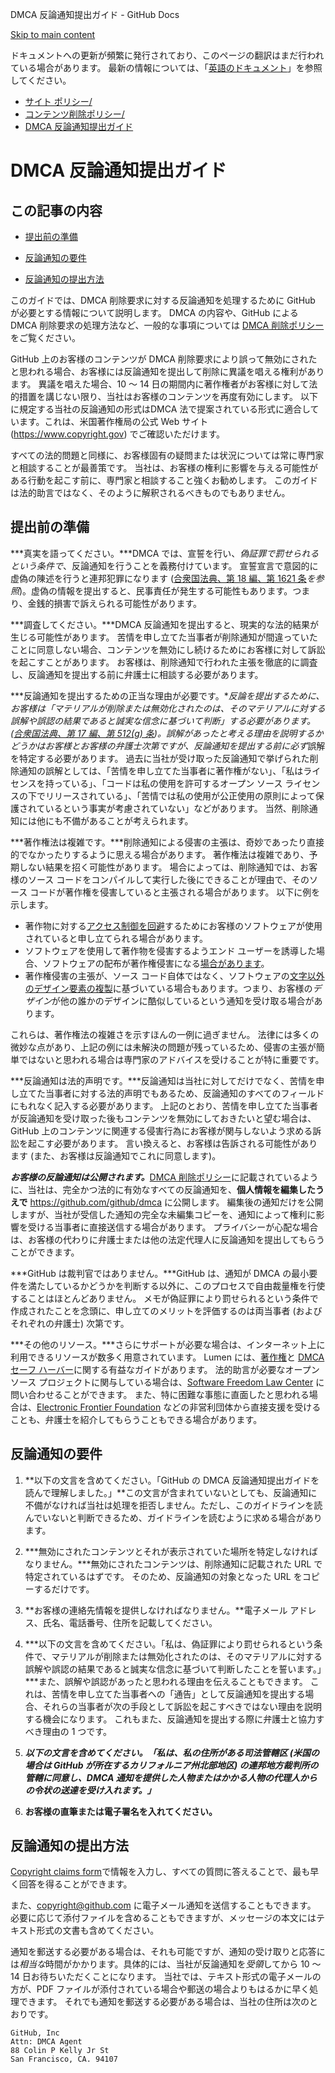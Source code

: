DMCA 反論通知提出ガイド - GitHub Docs

[Skip to main content](#main-content)

ドキュメントへの更新が頻繁に発行されており、このページの翻訳はまだ行われている場合があります。 最新の情報については、「[英語のドキュメント](/en)」を参照してください。

* [サイト ポリシー/](/ja/site-policy)
* [コンテンツ削除ポリシー/](/ja/site-policy/content-removal-policies)
* [DMCA 反論通知提出ガイド](/ja/site-policy/content-removal-policies/guide-to-submitting-a-dmca-counter-notice)

DMCA 反論通知提出ガイド
==========

この記事の内容
----------

* [提出前の準備](#before-you-start)

* [反論通知の要件](#your-counter-notice-must)

* [反論通知の提出方法](#how-to-submit-your-counter-notice)

このガイドでは、DMCA 削除要求に対する反論通知を処理するために GitHub が必要とする情報について説明します。 DMCA の内容や、GitHub による DMCA 削除要求の処理方法など、一般的な事項については [DMCA 削除ポリシー](/ja/articles/dmca-takedown-policy)をご覧ください。

GitHub 上のお客様のコンテンツが DMCA 削除要求により誤って無効にされたと思われる場合、お客様には反論通知を提出して削除に異議を唱える権利があります。 異議を唱えた場合、10 ～ 14 日の期間内に著作権者がお客様に対して法的措置を講じない限り、当社はお客様のコンテンツを再度有効にします。 以下に規定する当社の反論通知の形式はDMCA 法で提案されている形式に適合しています。これは、米国著作権局の公式 Web サイト (<https://www.copyright.gov>) でご確認いただけます。

すべての法的問題と同様に、お客様固有の疑問または状況については常に専門家と相談することが最善策です。 当社は、お客様の権利に影響を与える可能性がある行動を起こす前に、専門家と相談すること強くお勧めします。 このガイドは法的助言ではなく、そのように解釈されるべきものでもありません。

[](#before-you-start)提出前の準備
----------

***真実を語ってください。***DMCA では、宣誓を行い、*偽証罪で罰せられるという条件で*、反論通知を行うことを義務付けています。 宣誓宣言で意図的に虚偽の陳述を行うと連邦犯罪になります ([合衆国法典、第 18 編、第 1621 条](https://www.gpo.gov/fdsys/pkg/USCODE-2011-title18/html/USCODE-2011-title18-partI-chap79-sec1621.htm)*を参照*)。虚偽の情報を提出すると、民事責任が発生する可能性もあります。つまり、金銭的損害で訴えられる可能性があります。

***調査してください。***DMCA 反論通知を提出すると、現実的な法的結果が生じる可能性があります。 苦情を申し立てた当事者が削除通知が間違っていたことに同意しない場合、コンテンツを無効にし続けるためにお客様に対して訴訟を起こすことがあります。 お客様は、削除通知で行われた主張を徹底的に調査し、反論通知を提出する前に弁護士に相談する必要があります。

***反論通知を提出するための正当な理由が必要です。***反論を提出するために、お客様は「マテリアルが削除または無効化されたのは、そのマテリアルに対する誤解や誤認の結果であると誠実な信念に基づいて判断」する必要があります。 ([合衆国法典、第 17 編、第 512(g) 条](https://www.copyright.gov/title17/92chap5.html#512))。誤解があったと考える理由を説明するかどうかはお客様とお客様の弁護士次第ですが、反論通知を提出する前に*必ず*誤解を特定する必要があります。 過去に当社が受け取った反論通知で挙げられた削除通知の誤解としては、「苦情を申し立てた当事者に著作権がない」、「私はライセンスを持っている」、「コードは私の使用を許可するオープン ソース ライセンスの下でリリースされている」、「苦情では私の使用が公正使用の原則によって保護されているという事実が考慮されていない」などがあります。 当然、削除通知には他にも不備があることが考えられます。

***著作権法は複雑です。***削除通知による侵害の主張は、奇妙であったり直接的でなかったりするように思える場合があります。 著作権法は複雑であり、予期しない結果を招く可能性があります。 場合によっては、削除通知では、お客様のソース コードをコンパイルして実行した後にできることが理由で、そのソース コードが著作権を侵害していると主張される場合があります。 以下に例を示します。

* 著作物に対する[アクセス制御を回避](https://www.copyright.gov/title17/92chap12.html)するためにお客様のソフトウェアが使用されていると申し立てられる場合があります。
* ソフトウェアを使用して著作物を侵害するようエンド ユーザーを誘導した場合、ソフトウェアの配布が著作権侵害になる[場合があります](https://www.copyright.gov/docs/mgm/)。
* 著作権侵害の主張が、ソース コード自体ではなく、ソフトウェアの[文字以外のデザイン要素の複製](https://en.wikipedia.org/wiki/Substantial_similarity)に基づいている場合もあります。つまり、お客様の*デザイン*が他の誰かのデザインに酷似しているという通知を受け取る場合があります。

これらは、著作権法の複雑さを示すほんの一例に過ぎません。 法律には多くの微妙な点があり、上記の例には未解決の問題が残っているため、侵害の主張が簡単ではないと思われる場合は専門家のアドバイスを受けることが特に重要です。

***反論通知は法的声明です。***反論通知は当社に対してだけでなく、苦情を申し立てた当事者に対する法的声明でもあるため、反論通知のすべてのフィールドにもれなく記入する必要があります。 上記のとおり、苦情を申し立てた当事者が反論通知を受け取った後もコンテンツを無効にしておきたいと望む場合は、GitHub 上のコンテンツに関連する侵害行為にお客様が関与しないよう求める訴訟を起こす必要があります。 言い換えると、お客様は告訴される可能性があります (また、お客様は反論通知でこれに同意します)。

***お客様の反論通知は公開されます。***[DMCA 削除ポリシー](/ja/articles/dmca-takedown-policy#d-transparency)に記載されているように、当社は、完全かつ法的に有効なすべての反論通知を、**個人情報を編集したうえで** <https://github.com/github/dmca> に公開します。 編集後の通知だけを公開しますが、当社が受信した通知の完全な未編集コピーを、通知によって権利に影響を受ける当事者に直接送信する場合があります。 プライバシーが心配な場合は、お客様の代わりに弁護士または他の法定代理人に反論通知を提出してもらうことができます。

***GitHub は裁判官ではありません。***GitHub は、通知が DMCA の最小要件を満たしているかどうかを判断する以外に、このプロセスで自由裁量権を行使することはほとんどありません。 メモが偽証罪により罰せられるという条件で作成されたことを念頭に、申し立てのメリットを評価するのは両当事者 (およびそれぞれの弁護士) 次第です。

***その他のリソース。***さらにサポートが必要な場合は、インターネット上に利用できるリソースが数多く用意されています。 Lumen には、[著作権](https://www.lumendatabase.org/topics/5)と [DMCA セーフ ハーバー](https://www.lumendatabase.org/topics/14)に関する有益なガイドがあります。 法的助言が必要なオープン ソース プロジェクトに関与している場合は、[Software Freedom Law Center](https://www.softwarefreedom.org/about/contact/) に問い合わせることができます。 また、特に困難な事態に直面したと思われる場合は、[Electronic Frontier Foundation](https://www.eff.org/pages/legal-assistance) などの非営利団体から直接支援を受けることも、弁護士を紹介してもらうこともできる場合があります。

[](#your-counter-notice-must)反論通知の要件
----------

1. **以下の文言を含めてください。「GitHub の DMCA 反論通知提出ガイドを読んで理解しました。」**この文言が含まれていないとしても、反論通知に不備がなければ当社は処理を拒否しません。ただし、このガイドラインを読んでいないと判断できるため、ガイドラインを読むように求める場合があります。

2. ***無効にされたコンテンツとそれが表示されていた場所を特定しなければなりません。***無効にされたコンテンツは、削除通知に記載された URL で特定されているはずです。 そのため、反論通知の対象となった URL をコピーするだけです。

3. **お客様の連絡先情報を提供しなければなりません。**電子メール アドレス、氏名、電話番号、住所を記載してください。

4. ***以下の文言を含めてください。「私は、偽証罪により罰せられるという条件で、マテリアルが削除または無効化されたのは、そのマテリアルに対する誤解や誤認の結果であると誠実な信念に基づいて判断したことを誓います。」***また、誤解や誤認があったと思われる理由を伝えることもできます。 これは、苦情を申し立てた当事者への「通告」として反論通知を提出する場合、それらの当事者が次の手段として訴訟を起こすべきではない理由を説明する機会になります。 これもまた、反論通知を提出する際に弁護士と協力すべき理由の 1 つです。

5. ***以下の文言を含めてください。「私は、私の住所がある司法管轄区 (米国の場合は GitHub が所在するカリフォルニア州北部地区) の連邦地方裁判所の管轄に同意し、DMCA 通知を提供した人物またはかかる人物の代理人からの令状の送達を受け入れます。」***

6. **お客様の直筆または電子署名を入れてください。**

[](#how-to-submit-your-counter-notice)反論通知の提出方法
----------

[Copyright claims form](https://github.com/contact/dmca)で情報を入力し、すべての質問に答えることで、最も早く回答を得ることができます。

また、[copyright@github.com](mailto:copyright@github.com) に電子メール通知を送信することもできます。 必要に応じて添付ファイルを含めることもできますが、メッセージの本文にはテキスト形式の文書も含めてください。

通知を郵送する必要がある場合は、それも可能ですが、通知の受け取りと応答には*相当な*時間がかかります。具体的には、当社が反論通知を*受領*してから 10 ～ 14 日お待ちいただくことになります。 当社では、テキスト形式の電子メールの方が、PDF ファイルが添付されている場合や郵送の場合よりもはるかに早く処理できます。 それでも通知を郵送する必要がある場合は、当社の住所は次のとおりです。

```
GitHub, Inc
Attn: DMCA Agent
88 Colin P Kelly Jr St
San Francisco, CA. 94107

```
